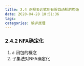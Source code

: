 ```yaml
---
title: 2.4 正规表达式到有限自动机的构造
date: 2020-04-28 10:51:36
tags: 
categories: 编译原理
---
```





### 2.4.2 NFA确定化

1. $\varepsilon$ 闭包的概念
2. 子集法对NFA确定化
